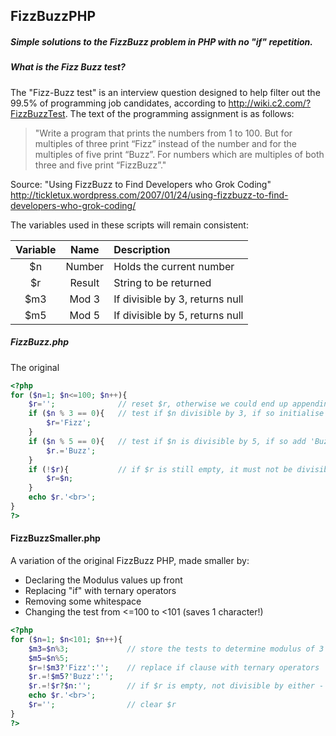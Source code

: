 ## FizzBuzzPHP
##### Simple solutions to the FizzBuzz problem in PHP with **no** "if" repetition.

##### What is the Fizz Buzz test?
The "Fizz-Buzz test" is an interview question designed to help filter out the 99.5% of programming job candidates, according to http://wiki.c2.com/?FizzBuzzTest. The text of the programming assignment is as follows:

> "Write a program that prints the numbers from 1 to 100. But for multiples of three print “Fizz” instead of the number and for the multiples of five print “Buzz”. For numbers which are multiples of both three and five print “FizzBuzz”."

Source: "Using FizzBuzz to Find Developers who Grok Coding" http://tickletux.wordpress.com/2007/01/24/using-fizzbuzz-to-find-developers-who-grok-coding/

The variables used in these scripts will remain consistent:

| Variable      | Name      |  Description                         |
|:-------------:|:---------:|:-------------------------------------|
|      $n       | Number    | Holds the current number             |
|      $r       | Result    | String to be returned                |
|      $m3      | Mod 3     | If divisible by 3, returns null      |
|      $m5      | Mod 5     | If divisible by 5, returns null      |

##### FizzBuzz.php
The original
```php
<?php
for ($n=1; $n<=100; $n++){
	$r='';				// reset $r, otherwise we could end up appending to the previous result
	if ($n % 3 == 0){   // test if $n divisible by 3, if so initialise $r with 'Fizz'
		$r='Fizz';
	} 
	if ($n % 5 == 0){   // test if $n is divisible by 5, if so add 'Buzz' to $r
		$r.='Buzz';
	} 
	if (!$r){           // if $r is still empty, it must not be divisible by either - return the number
		$r=$n;
	}
	echo $r.'<br>';
}
?>
```

#### FizzBuzzSmaller.php
A variation of the original FizzBuzz PHP, made smaller by:
- Declaring the Modulus values up front
- Replacing "if" with ternary operators
- Removing some whitespace
- Changing the test from <=100 to <101 (saves 1 character!)

```php
<?php
for ($n=1; $n<101; $n++){
	$m3=$n%3;             // store the tests to determine modulus of 3 and 5
	$m5=$n%5;
	$r=!$m3?'Fizz':'';    // replace if clause with ternary operators
	$r.=!$m5?'Buzz':'';
	$r.=!$r?$n:'';        // if $r is empty, not divisible by either - return number instead
	echo $r.'<br>';
	$r='';                // clear $r
}
?>
```
